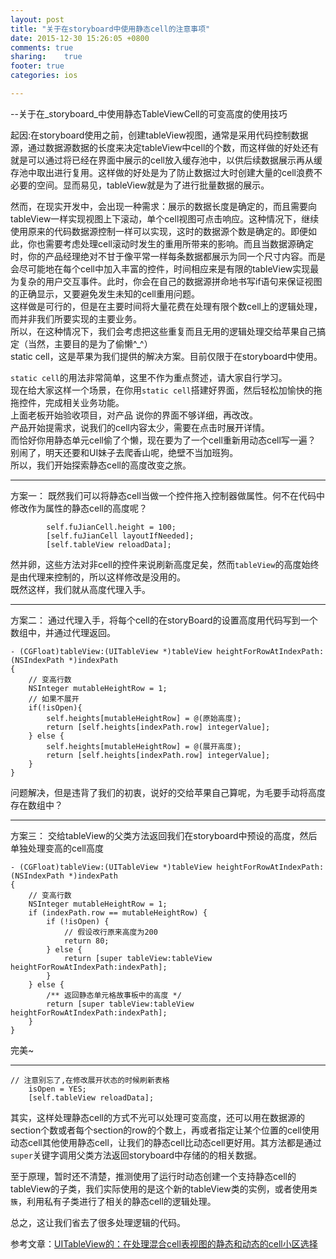 ```yaml
---
layout: post
title: "关于在storyboard中使用静态cell的注意事项"
date: 2015-12-30 15:26:05 +0800
comments: true
sharing:	true
footer: true
categories: ios

---
```


 --关于在_storyboard_中使用静态TableViewCell的可变高度的使用技巧

起因:在storyboard使用之前，创建tableView视图，通常是采用代码控制数据源，通过数据源数据的长度来决定tableView中cell的个数，而这样做的好处还有就是可以通过将已经在界面中展示的cell放入缓存池中，以供后续数据展示再从缓存池中取出进行复用。这样做的好处是为了防止数据过大时创建大量的cell浪费不必要的空间。显而易见，tableView就是为了进行批量数据的展示。
<!--more-->   
然而，在现实开发中，会出现一种需求：展示的数据长度是确定的，而且需要向tableView一样实现视图上下滚动，单个cell视图可点击响应。这种情况下，继续使用原来的代码数据源控制一样可以实现，这时的数据源个数是确定的。即便如此，你也需要考虑处理cell滚动时发生的重用所带来的影响。而且当数据源确定时，你的产品经理绝对不甘于像平常一样每条数据都展示为同一个尺寸内容。而是会尽可能地在每个cell中加入丰富的控件，时间相应来是有限的tableView实现最为复杂的用户交互事件。此时，你会在自己的数据源拼命地书写if语句来保证视图的正确显示，又要避免发生未知的cell重用问题。  
这样做是可行的，但是在主要时间将大量花费在处理有限个数cell上的逻辑处理，而并非我们所要实现的主要业务。  
所以，在这种情况下，我们会考虑把这些重复而且无用的逻辑处理交给苹果自己搞定（当然，主要目的是为了偷懒^_^）  
static cell，这是苹果为我们提供的解决方案。目前仅限于在storyboard中使用。
  
 `static cell`的用法非常简单，这里不作为重点赘述，请大家自行学习。  
  现在给大家这样一个场景，在你用`static cell`搭建好界面，然后轻松加愉快的拖拖控件，完成相关业务功能。  
  上面老板开始验收项目，对产品  说你的界面不够详细，再改改。  
  产品开始提需求，说我们的cell内容太少，需要在点击时展开详情。  
  而恰好你用静态单元cell偷了个懒，现在要为了一个cell重新用动态cell写一遍？  
  别闹了，明天还要和UI妹子去爬香山呢，绝壁不当加班狗。  
  所以，我们开始探索静态cell的高度改变之旅。
  ***
  方案一：
  既然我们可以将静态cell当做一个控件拖入控制器做属性。何不在代码中修改作为属性的静态cell的高度呢？
```objc   
		self.fuJianCell.height = 100;		
    	[self.fuJianCell layoutIfNeeded];
		[self.tableView reloadData];
```
然并卵，这些方法对非cell的控件来说刷新高度足矣，然而`tableView`的高度始终是由代理来控制的，所以这样修改是没用的。  
既然这样，我们就从高度代理入手。  

***

方案二：
通过代理入手，将每个cell的在storyBoard的设置高度用代码写到一个数组中，并通过代理返回。
```objc
- (CGFloat)tableView:(UITableView *)tableView heightForRowAtIndexPath:(NSIndexPath *)indexPath
{
	// 变高行数
	NSInteger mutableHeightRow = 1;
	// 如果不展开
	if(!isOpen){
		self.heights[mutableHeightRow] = @(原始高度);
		return [self.heights[indexPath.row] integerValue];
	} else {
		self.heights[mutableHeightRow] = @(展开高度);
		return [self.heights[indexPath.row] integerValue];
	}
}
```
问题解决，但是违背了我们的初衷，说好的交给苹果自己算呢，为毛要手动将高度存在数组中？

***

方案三：
交给tableView的父类方法返回我们在storyboard中预设的高度，然后单独处理变高的cell高度
```objc
- (CGFloat)tableView:(UITableView *)tableView heightForRowAtIndexPath:(NSIndexPath *)indexPath
{
	// 变高行数
	NSInteger mutableHeightRow = 1;
    if (indexPath.row == mutableHeightRow) {
        if (!isOpen) {
        	// 假设改行原来高度为200
        	return 80;
        } else {
            return [super tableView:tableView heightForRowAtIndexPath:indexPath];
        }
    } else {
        /** 返回静态单元格故事板中的高度 */
        return [super tableView:tableView heightForRowAtIndexPath:indexPath];
    }
}
```
完美~
***

```objc
// 注意别忘了,在修改展开状态的时候刷新表格
	isOpen = YES;
	[self.tableView reloadData];
```

其实，这样处理静态cell的方式不光可以处理可变高度，还可以用在数据源的section个数或者每个section的row的个数上，再或者指定让某个位置的cell使用动态cell其他使用静态cell，让我们的静态cell比动态cell更好用。其方法都是通过`super`关键字调用父类方法返回storyboard中存储的的相关数据。

至于原理，暂时还不清楚，推测使用了运行时动态创建一个支持静态cell的tableView的子类，我们实际使用的是这个新的tableView类的实例，或者使用`类簇`，利用私有子类进行了相关的静态cell的逻辑处理。

总之，这让我们省去了很多处理逻辑的代码。

参考文章：[UITableView的：在处理混合cell表视图的静态和动态的cell小区选择](http://codego.net/513617/)
 
